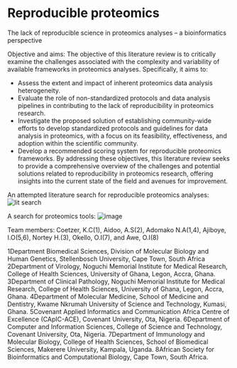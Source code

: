 # Reproducible proteomics
The lack of reproducible science in proteomics analyses – a bioinformatics perspective

Objective and aims:
The objective of this literature review is to critically examine the challenges associated with the complexity and variability of available frameworks in proteomics analyses. Specifically, it aims to:
* Assess the extent and impact of inherent proteomics data analysis heterogeneity.
* Evaluate the role of non-standardized protocols and data analysis pipelines in contributing to the lack of reproducibility in proteomics research.
* Investigate the proposed solution of establishing community-wide efforts to develop standardized protocols and guidelines for data analysis in proteomics, with a focus on its feasibility, effectiveness, and adoption within the scientific community.
* Develop a recommended scoring system for reproducible proteomics frameworks.
By addressing these objectives, this literature review seeks to provide a comprehensive overview of the challenges and potential solutions related to reproducibility in proteomics research, offering insights into the current state of the field and avenues for improvement.


An attempted literature search for reproducible proteomics analyses:
                ![lit search](https://github.com/omicscodeathon/sickletypes/assets/78590097/9784f67a-5ca3-492a-aa15-6385c362da47)





A search for proteomics tools: 
![image](https://github.com/omicscodeathon/sickletypes/assets/78590097/b92fa6dd-c717-44e6-a36d-7ce50f2d3ac8)



Team members: 
Coetzer, K.C(1), Aidoo, A.S(2), Adomako N.A(1,4), Ajiboye, I.O(5,6), Nortey H.(3), Okello, O.I(7), and Awe, O.I(8)

1Department Biomedical Sciences, Division of Molecular Biology and Human Genetics, Stellenbosch University, Cape Town, South Africa
2Department of Virology, Noguchi Memorial Institute for Medical Research, College of Health Sciences, University of Ghana, Legon, Accra, Ghana.
3Department of Clinical Pathology, Noguchi Memorial Institute for Medical Research, College of Health Sciences, University of Ghana, Legon, Accra, Ghana.
4Department of Molecular Medicine, School of Medicine and Dentistry, Kwame Nkrumah   University of Science and Technology, Kumasi, Ghana. 
5Covenant Applied Informatics and Communication Africa Centre of Excellence (CApIC-ACE), Covenant University, Ota, Nigeria.
6Department of Computer and Information Sciences, College of Science and Technology, Covenant University, Ota, Nigeria.
7Department of Immunology and Molecular Biology, College of Health Sciences, School of Biomedical Sciences, Makerere University, Kampala, Uganda.
8African Society for Bioinformatics and Computational Biology, Cape Town, South Africa.
